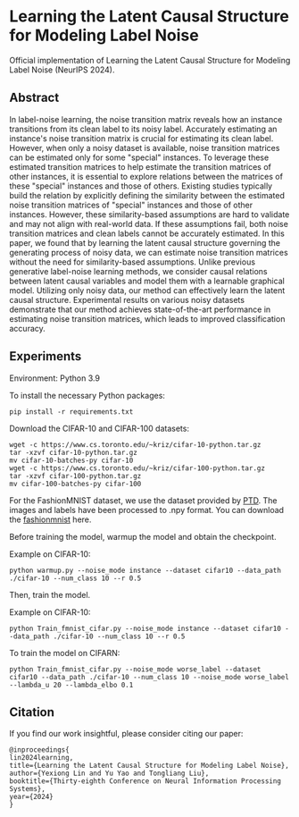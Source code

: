 # Learning the Latent Causal Structure for Modeling Label Noise

Official implementation of Learning the Latent Causal Structure for Modeling Label Noise (NeurIPS 2024).

## Abstract

In label-noise learning, the noise transition matrix reveals how an instance transitions from its clean label to its noisy label. Accurately estimating an instance's noise transition matrix is crucial for estimating its clean label. However, when only a noisy dataset is available, noise transition matrices can be estimated only for some "special" instances. To leverage these estimated transition matrices to help estimate the transition matrices of other instances, it is essential to explore relations between the matrices of these "special" instances and those of others. Existing studies typically build the relation by explicitly defining the similarity between the estimated noise transition matrices of "special" instances and those of other instances. However, these similarity-based assumptions are hard to validate and may not align with real-world data. If these assumptions fail, both noise transition matrices and clean labels cannot be accurately estimated. In this paper, we found that by learning the latent causal structure governing the generating process of noisy data, we can estimate noise transition matrices without the need for similarity-based assumptions. Unlike previous generative label-noise learning methods, we consider causal relations between latent causal variables and model them with a learnable graphical model. Utilizing only noisy data, our method can effectively learn the latent causal structure. Experimental results on various noisy datasets demonstrate that our method achieves state-of-the-art performance in estimating noise transition matrices, which leads to improved classification accuracy.

## Experiments

Environment: Python 3.9

To install the necessary Python packages:

```
pip install -r requirements.txt
```

Download the CIFAR-10 and CIFAR-100 datasets:

```
wget -c https://www.cs.toronto.edu/~kriz/cifar-10-python.tar.gz
tar -xzvf cifar-10-python.tar.gz
mv cifar-10-batches-py cifar-10
wget -c https://www.cs.toronto.edu/~kriz/cifar-100-python.tar.gz
tar -xzvf cifar-100-python.tar.gz
mv cifar-100-batches-py cifar-100
```

For the FashionMNIST dataset, we use the dataset provided by [PTD](https://github.com/xiaoboxia/Part-dependent-label-noise). The images and labels have been processed to .npy format. You can download the [fashionmnist](https://drive.google.com/open?id=1Tz3W3JVYv2nu-mdM6x33KSnRIY1B7ygQ) here.

Before training the model, warmup the model and obtain the checkpoint.

Example on CIFAR-10:

```
python warmup.py --noise_mode instance --dataset cifar10 --data_path ./cifar-10 --num_class 10 --r 0.5
```

Then, train the model.

Example on CIFAR-10:

```
python Train_fmnist_cifar.py --noise_mode instance --dataset cifar10 --data_path ./cifar-10 --num_class 10 --r 0.5
```

To train the model on CIFARN:

```
python Train_fmnist_cifar.py --noise_mode worse_label --dataset cifar10 --data_path ./cifar-10 --num_class 10 --noise_mode worse_label --lambda_u 20 --lambda_elbo 0.1
```

## Citation

If you find our work insightful, please consider citing our paper:

```
@inproceedings{
lin2024learning,
title={Learning the Latent Causal Structure for Modeling Label Noise},
author={Yexiong Lin and Yu Yao and Tongliang Liu},
booktitle={Thirty-eighth Conference on Neural Information Processing Systems},
year={2024}
}
```

